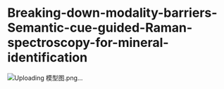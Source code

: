# Breaking-down-modality-barriers-Semantic-cue-guided-Raman-spectroscopy-for-mineral-identification
![Uploading 模型图.png…]()
